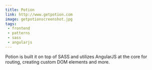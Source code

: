 ```yaml
---
title: Potion
link: http://www.getpotion.com
image: getpotionscreenshot.jpg
tags:
 - frontend
 - patterns
 - sass
 - angularjs
---
```


Potion is built it on top of SASS and utilizes AngularJS at the core for routing, creating custom DOM elements and more.
